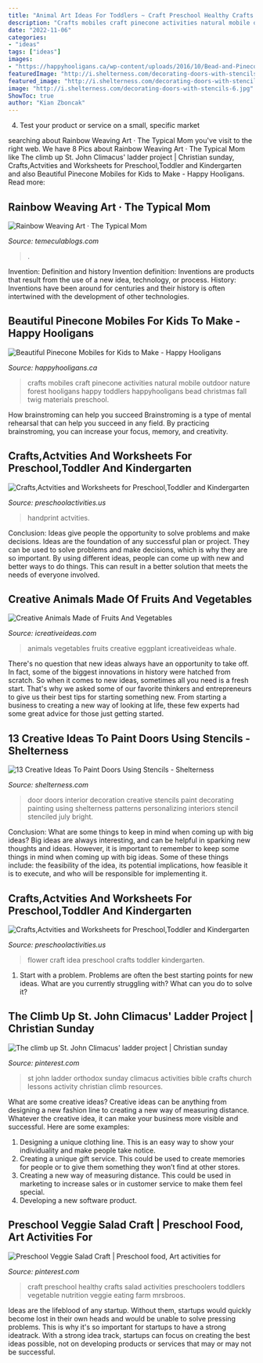 ```yaml
---
title: "Animal Art Ideas For Toddlers ~ Craft Preschool Healthy Crafts Salad Activities Preschoolers Toddlers Vegetable Nutrition Veggie Eating Farm Mrsbroos"
description: "Crafts mobiles craft pinecone activities natural mobile outdoor nature forest hooligans happy toddlers happyhooligans bead christmas fall twig materials preschool"
date: "2022-11-06"
categories:
- "ideas"
tags: ["ideas"]
images:
- "https://happyhooligans.ca/wp-content/uploads/2016/10/Bead-and-Pinecone-Mobile-craft-for-kids-.jpg"
featuredImage: "http://i.shelterness.com/decorating-doors-with-stencils-6.jpg"
featured_image: "http://i.shelterness.com/decorating-doors-with-stencils-6.jpg"
image: "http://i.shelterness.com/decorating-doors-with-stencils-6.jpg"
ShowToc: true
author: "Kian Zboncak"
---
```



4. Test your product or service on a small, specific market

	

		
searching about Rainbow Weaving Art · The Typical Mom you've visit to the right web. We have 8 Pics about Rainbow Weaving Art · The Typical Mom like The climb up St. John Climacus&#039; ladder project | Christian sunday, Crafts,Actvities and Worksheets for Preschool,Toddler and Kindergarten and also Beautiful Pinecone Mobiles for Kids to Make - Happy Hooligans. Read more:
		
    
## Rainbow Weaving Art · The Typical Mom

<img loading=lazy src="https://temeculablogs.com/wp-content/uploads/2016/02/Rainbow-paper-plate-weaving-craft-for-kids.-Great-for-St.Patricks-Day-or-a-classroom-craft-throughout-the-year..jpg" onerror="this.onerror=null;this.src='https://tse1.mm.bing.net/th?id=OIP.Mxnf6PL5Cpj7aEfhHYqOoQHaKW&amp;pid=15.1';" alt="Rainbow Weaving Art · The Typical Mom">

_Source: temeculablogs.com_

>. 

	

Invention: Definition and history
Invention definition: Inventions are products that result from the use of a new idea, technology, or process. History: Inventions have been around for centuries and their history is often intertwined with the development of other technologies.

    
## Beautiful Pinecone Mobiles For Kids To Make - Happy Hooligans

<img loading=lazy src="https://happyhooligans.ca/wp-content/uploads/2016/10/Bead-and-Pinecone-Mobile-craft-for-kids-.jpg" onerror="this.onerror=null;this.src='https://tse4.mm.bing.net/th?id=OIP.-nPdziqk7PZb-Lg2WJN4OgAAAA&amp;pid=15.1';" alt="Beautiful Pinecone Mobiles for Kids to Make - Happy Hooligans">

_Source: happyhooligans.ca_

>crafts mobiles craft pinecone activities natural mobile outdoor nature forest hooligans happy toddlers happyhooligans bead christmas fall twig materials preschool. 

	

How brainstroming can help you succeed
Brainstroming is a type of mental rehearsal that can help you succeed in any field. By practicing brainstroming, you can increase your focus, memory, and creativity.

    
## Crafts,Actvities And Worksheets For Preschool,Toddler And Kindergarten

<img loading=lazy src="https://www.preschoolactivities.us/wp-content/uploads/2016/07/handprint-flower.jpg" onerror="this.onerror=null;this.src='https://tse2.mm.bing.net/th?id=OIP.pJPJsaAcsYKt4i9n9OKL2gHaJ6&amp;pid=15.1';" alt="Crafts,Actvities and Worksheets for Preschool,Toddler and Kindergarten">

_Source: preschoolactivities.us_

>handprint actvities. 

	

Conclusion: Ideas give people the opportunity to solve problems and make decisions.
Ideas are the foundation of any successful plan or project. They can be used to solve problems and make decisions, which is why they are so important. By using different ideas, people can come up with new and better ways to do things. This can result in a better solution that meets the needs of everyone involved.

    
## Creative Animals Made Of Fruits And Vegetables

<img loading=lazy src="http://www.icreativeideas.com/wp-content/uploads/2014/08/Creative-Animals-Made-of-Fruits-And-Vegetables-13.jpg" onerror="this.onerror=null;this.src='https://tse2.mm.bing.net/th?id=OIP.QqSUKWEufinGcgZHoKYJ8QHaE7&amp;pid=15.1';" alt="Creative Animals Made of Fruits And Vegetables">

_Source: icreativeideas.com_

>animals vegetables fruits creative eggplant icreativeideas whale. 

	

There's no question that new ideas always have an opportunity to take off. In fact, some of the biggest innovations in history were hatched from scratch. So when it comes to new ideas, sometimes all you need is a fresh start. That's why we asked some of our favorite thinkers and entrepreneurs to give us their best tips for starting something new. From starting a business to creating a new way of looking at life, these few experts had some great advice for those just getting started.

    
## 13 Creative Ideas To Paint Doors Using Stencils - Shelterness

<img loading=lazy src="http://i.shelterness.com/decorating-doors-with-stencils-6.jpg" onerror="this.onerror=null;this.src='https://tse4.mm.bing.net/th?id=OIP.drVYAIkvCbb0LWTvdXAUdQAAAA&amp;pid=15.1';" alt="13 Creative Ideas To Paint Doors Using Stencils - Shelterness">

_Source: shelterness.com_

>door doors interior decoration creative stencils paint decorating painting using shelterness patterns personalizing interiors stencil stenciled july bright. 

	

Conclusion: What are some things to keep in mind when coming up with big ideas?
Big ideas are always interesting, and can be helpful in sparking new thoughts and ideas. However, it is important to remember to keep some things in mind when coming up with big ideas. Some of these things include: the feasibility of the idea, its potential implications, how feasible it is to execute, and who will be responsible for implementing it.

    
## Crafts,Actvities And Worksheets For Preschool,Toddler And Kindergarten

<img loading=lazy src="http://www.preschoolactivities.us/wp-content/uploads/2016/07/flower-craft-idea-for-kids.jpg" onerror="this.onerror=null;this.src='https://tse4.mm.bing.net/th?id=OIP.YUkUjODrKsZ2hTYoXZEK6QAAAA&amp;pid=15.1';" alt="Crafts,Actvities and Worksheets for Preschool,Toddler and Kindergarten">

_Source: preschoolactivities.us_

>flower craft idea preschool crafts toddler kindergarten. 

	

1. Start with a problem. Problems are often the best starting points for new ideas. What are you currently struggling with? What can you do to solve it? 

    
## The Climb Up St. John Climacus&#039; Ladder Project | Christian Sunday

<img loading=lazy src="https://i.pinimg.com/736x/01/2f/2b/012f2b472eced5666f1e7099fdddb208--lent-ladders.jpg" onerror="this.onerror=null;this.src='https://tse2.mm.bing.net/th?id=OIP.aT8ff2HKblSkR5TqUbSOQAHaJ4&amp;pid=15.1';" alt="The climb up St. John Climacus&#039; ladder project | Christian sunday">

_Source: pinterest.com_

>st john ladder orthodox sunday climacus activities bible crafts church lessons activity christian climb resources. 

	

What are some creative ideas?
Creative ideas can be anything from designing a new fashion line to creating a new way of measuring distance. Whatever the creative idea, it can make your business more visible and successful. Here are some examples:
1. Designing a unique clothing line. This is an easy way to show your individuality and make people take notice.
2. Creating a unique gift service. This could be used to create memories for people or to give them something they won’t find at other stores.
3. Creating a new way of measuring distance. This could be used in marketing to increase sales or in customer service to make them feel special.
4. Developing a new software product.

    
## Preschool Veggie Salad Craft | Preschool Food, Art Activities For

<img loading=lazy src="https://i.pinimg.com/736x/be/81/5f/be815f3f33fbb5f8258fcae5ccc62e4f--veggies-salad.jpg" onerror="this.onerror=null;this.src='https://tse1.mm.bing.net/th?id=OIP.7EpFIlnjQCQjbJcIuNciVAHaJ3&amp;pid=15.1';" alt="Preschool Veggie Salad Craft | Preschool food, Art activities for">

_Source: pinterest.com_

>craft preschool healthy crafts salad activities preschoolers toddlers vegetable nutrition veggie eating farm mrsbroos. 

	

Ideas are the lifeblood of any startup. Without them, startups would quickly become lost in their own heads and would be unable to solve pressing problems. This is why it's so important for startups to have a strong ideatrack. With a strong idea track, startups can focus on creating the best ideas possible, not on developing products or services that may or may not be successful.

